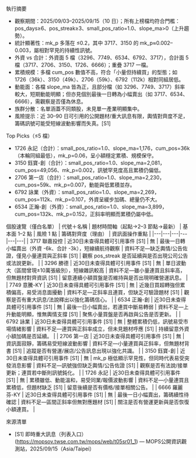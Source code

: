 執行摘要
- 觀察期間：2025/09/03–2025/09/15（10 日）；所有上榜檔均符合門檻：pos_days≥6、pos_streak≥3、small_pos_ratio=1.0、slope_ma>0（上升趨勢）。
- 統計顯著性：mk_p 多落在 ≤0.2，其中 3717、3150 的 mk_p≈0.002–0.003，屬相對罕見的持續性訊號。
- 外資 vs 合計：外資面 5 檔（3296、7749、6534、6792、3717），合計面 5 檔（3717、2706、3150、1726、6666）；重疊 3717 一檔。
- 累積規模：多檔 cum_pos 數值不高，符合「小量但持續買」的型態；如 1726（36k）、3150（49k）、2706（59k）、6792（112k）相對同組居低。
- 動能面：各檔 slope_ma 皆為正，且部分檔（如 3296、7749、3717）斜率較大，短期動能明顯；但亦見個別最後一日轉為小幅賣出（如 3717、6534、6666），需觀察是否僅為休息。
- 族群分散：名單涵蓋不同類股，未見單一產業明顯集中。
- 風險提示：近 30–90 日可引用的公開題材/重大訊息有限，輿情對齊度不足，籌碼訊號可能受短線波動影響而失真。[S1]

Top Picks（≤5 檔）
- 1726 永記（合計）：small_pos_ratio=1.0、slope_ma=1,176，cum_pos=36k（本輪同組最低），mk_p=0.06，呈小額穩定累積、規模保守。
- 3150 鈺寶-創（合計）：small_pos_ratio=1.0、slope_ma=2,081，cum_pos=49,056、mk_p=0.002，訊號罕見度高且累積仍偏低。
- 2706 第一店（合計）：small_pos_ratio=1.0、slope_ma=2,230，cum_pos=59k、mk_p=0.007，動能與低累積並存。
- 6792 詠業（外資）：small_pos_ratio=1.0、slope_ma=2,269，cum_pos=112k、mk_p=0.107，外資呈緩步加碼、總量仍不大。
- 6534 正瀚-創（外資）：small_pos_ratio=1.0、slope_ma=3,899，cum_pos=132k、mk_p=0.152，正斜率明顯而累積仍屬中低。

個股速覽（僅白名單）
| 代號＋名稱 | 題材時間軸（起點→2–3 節點→最新） | 基本面 1–2 點 | 風險 1 點 | 籌碼對齊度（理由） | 資訊面操作重點 |
|---|---|---|---|---|---|
| 3717 聯嘉投控 | 近30日未查得具體可引用事件 [S1] | 無 | 最後一日轉小幅賣出（外資 -6k、合計 -3k），短線續航待觀察 | 資料不足—缺乏輿情/公告佐證，僅見小量連買與正斜率 [S1] | 觀察 pos_streak 是否延續與是否出現公司公告或法說更新。 |
| 3296 勝德 | 近30日未查得具體可引用事件 [S1] | 無 | 單日波動大（區間曾現±10萬張級別），短線雜訊較高 | 資料不足—雖小量連買且斜率高，但無題材對齊資訊 [S1] | 留意連續小額買盤是否維持與是否出現明確營運訊息。 |
| 7749 意騰-KY | 近30日未查得具體可引用事件 [S1] | 無 | 近幾日買超轉強但累積偏高，易受消息面擾動 | 資料不足—正斜率且連買，但缺乏可驗證題材 [S1] | 觀察是否有重大訊息/法說釋出以強化籌碼信心。 |
| 6534 正瀚-創 | 近30日未查得具體可引用事件 [S1] | 無 | 最後一日小幅賣出，若連買中斷易轉弱 | 資料不足—上升動能明顯，惟無輿情支撐 [S1] | 聚焦小量買盤是否再啟與公告是否更新。 |
| 6792 詠業 | 近30日未查得具體可引用事件 [S1] | 無 | 整體累積仍低，訊號易受市場情緒影響 | 資料不足—連買與正斜率成立，但未見題材呼應 [S1] | 持續留意外資小額加碼是否延續。 |
| 2706 第一店 | 近30日未查得具體可引用事件 [S1] | 無 | 資訊面寂靜，籌碼易受短線波動影響 | 資料不足—小量連買與正斜率，但無題材背書 [S1] | 追蹤是否有營運/展店/公告訊息出現以強化共識。 |
| 3150 鈺寶-創 | 近30日未查得具體可引用事件 [S1] | 無 | mk_p 極低顯示罕見性，但同時代表易受突發消息影響 | 資料不足—訊號強但缺乏輿情/公告佐證 [S1] | 觀察是否有法說/接單更新；連買若中斷則訊號鈍化。 |
| 1726 永記 | 近30日未查得具體可引用事件 [S1] | 無 | 累積雖低、動能溫和，易受同業/報價波動影響 | 資料不足—小量連買且累積低，但題材缺乏 [S1] | 留意後續是否有價格/接單相關公告。 |
| 6666 羅麗芬-KY | 近30日未查得具體可引用事件 [S1] | 無 | 最後一日小幅賣出，籌碼續性待確認 | 資料不足—區間正斜率但無對應題材 [S1] | 關注是否有營運更新與是否恢復小額連買。 |

來源清單
- [S1] 即時重大訊息（列表入口）(https://mopsov.twse.com.tw/mops/web/t05sr01_1) — MOPS公開資訊觀測站，2025/09/15（Asia/Taipei）